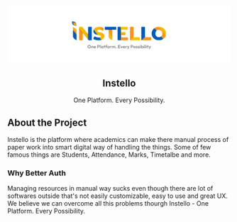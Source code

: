 <picture>
    <source srcset="./banner-dark.png" media="(prefers-color-scheme: dark)">
    <source srcset="./banner.png" media="(prefers-color-scheme: light)">
    <img src="./banner.png" alt="Better Auth Logo">
  </picture>
  <h2 align="center">
    Instello
  </h2>
  <p align="center">One Platform. Every Possibility.</p>

## About the Project

Instello is the platform where academics can make there manual process of paper work into smart digital way of handling the things. Some of few famous things are Students, Attendance, Marks, Timetalbe and more.

### Why Better Auth

Managing resources in manual way sucks even though there are lot of softwares outside that's not easily customizable, easy to use and great UX. We believe we can overcome all this problems thourgh Instello - One Platform. Every Possibility.
